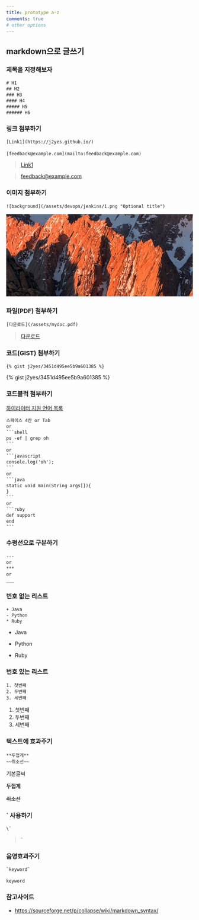 ```yaml
---
title: prototype a-z
comments: true
# other options
---
```


## markdown으로 글쓰기

### 제목을 지정해보자

```
# H1
## H2
### H3
#### H4
##### H5
###### H6
```

### 링크 첨부하기

```
[Link1](https://j2yes.github.io/)

[feedback@example.com](mailto:feedback@example.com)
```
> [Link1](https://j2yes.github.io/)

> [feedback@example.com](mailto:feedback@example.com)

### 이미지 첨부하기

```
![background](/assets/devops/jenkins/1.png "Optional title")
```

![background](/assets/devops/jenkins/1.png "Optional title")

### 파일(PDF) 첨부하기

```
[다운로드](/assets/mydoc.pdf)
```

> [다운로드](/assets/mydoc.pdf)

### 코드(GIST) 첨부하기

```
{% gist j2yes/3451d495ee5b9a601385 %}
```

{% gist j2yes/3451d495ee5b9a601385 %}

### 코드블럭 첨부하기

[하이라이터 지원 언어 목록](https://haisum.github.io/2014/11/07/jekyll-pygments-supported-highlighters/)

    스페이스 4칸 or Tab
    or
    ```shell
    ps -ef | grep oh
    ```
    or
    ```javascript
    console.log('oh');
    ```
    or
    ```java
    static void main(String args[]){
    }
    ```
    or
    ```ruby
    def support
    end
    ```

### 수평선으로 구분하기

```
---
or
***
or
___
```

### 번호 없는 리스트

```
+ Java
- Python
* Ruby
```

+ Java
- Python
* Ruby

### 번호 있는 리스트

```
1. 첫번째
2. 두번째
3. 세번째
```

1. 첫번째
2. 두번째
3. 세번째

### 텍스트에 효과주기

```
**두껍게**
~~취소선~~
```

기본글씨

**두껍게**

~~취소선~~

### \` 사용하기

```
\`
```

> \`

### 음영효과주기

```
`keyword`
```

`keyword`

### 참고사이트
* https://sourceforge.net/p/collapse/wiki/markdown_syntax/

